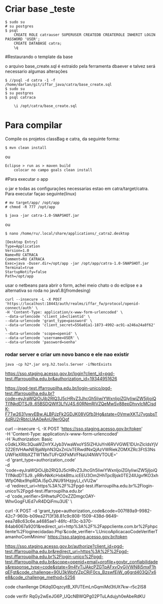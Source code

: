 # Criar base _teste
	$ sudo su
	# su postgres
	$ psql
		CREATE ROLE catrauser SUPERUSER CREATEDB CREATEROLE INHERIT LOGIN PASSWORD 'USER';
		CREATE DATABASE catra;
		\q

#Restaurando o template da base

o arquivo base_create.sql é extraido pela ferramenta dbaever e talvez será necessario algumas alterações

	$ //psql -d catra -1 -f /home/darlan/git/iffar_java/catra/base_create.sql
	$ sudo su
	$ su postgres
	$ psql catraca
	
		\i /opt/catra/base_create.sql
	
	


# 	Para compilar

Compile os projetos classBag e catra, da seguinte forma:

	$ mvn clean install

ou

	Eclipse > run as > maven build
		colocar no campo goals clean install
	

#Para executar o app

o jar e todas as configurações necessarias estao em catra/target/catra. Para executar façao seguinte(linux)

	# mv target/app/ /opt/app
	# chmod -R 777 /opt/app

	$ java -jar catra-1.0-SNAPSHOT.jar 
	
ou

	$ nano /home/ru/.local/share/applications/_catra2.desktop 
	
	[Desktop Entry]
	Type=Application
	Version=1.0
	Name=RU CATRACA
	Comment=RU CATRACA
	Exec=java -Duser.dir=/opt/app -jar /opt/app/catra-1.0-SNAPSHOT.jar
	Terminal=true
	StartupNotify=false
	Path=/opt/app
		
		
usar o netbeans para abrir o form, achei meio chato o do eclipse e a alternativa so roda no java1.8(jfromdesing)

    curl --insecure -L -X POST 'https://localhost:18443/auth/realms/iffar_fw/protocol/openid-connect/auth' \
	-H 'Content-Type: application/x-www-form-urlencoded' \
	--data-urlencode 'client_id=clientid' \
	--data-urlencode 'grant_type=password' \
	--data-urlencode 'client_secret=556a01a1-1873-4992-ac91-a246a24a8f62' \
	--data-urlencode 'scope=openid' \
	--data-urlencode 'username=USER' \
	--data-urlencode 'password=senha'

### rodar server e criar um novo banco e ele nao existir

	java -cp h2*.jar org.h2.tools.Server -ifNotExists


https://sso.staging.acesso.gov.br/login?client_id=pgd-test.iffarroupilha.edu.br&authorization_id=19344951626

https://pgd-test.iffarroupilha.edu.br/login-unico/pgd-test.iffarroupilha.edu.br?code=eyJraWQiOiJjb2RlQ3J5cHRvZ3JhcGh5IiwiYWxnIjoiZGlyIiwiZW5jIjoiQTI1NkdDTSJ9..65BSDQWlf3LfVJ4S.60RNmRIVZQeMwSv88epDhvylcMCisdK-F7Tw2631ywvEBw.ALBPJzFk2GDJK08VGfb3Hg&state=0VmwXKTJ7vgsbsT4dRU2rRbtcUAA0eAnU9er0Qgf

	
curl --insecure -L -X POST 'https://sso.staging.acesso.gov.br/token' \
-H 'Content-Type: application/x-www-form-urlencoded' \
-H 'Authorization: Basic cGdkLXRlc3QuaWZmYXJyb3VwaWxoYS5lZHUuYnI6RVVGWE1DUnZlcldsYjV3Z2EtVHAwNE9jaWphN3QxZnUxTERwdlNxQjAzVWRiekZOMXZRc3FtS3NsUWFleXRIbXZTWTMxTUFrQXFkMVFNaUl4NWVTOUE=' \
-d 'grant_type=authorization_code' \
-d 'code=eyJraWQiOiJjb2RlQ3J5cHRvZ3JhcGh5IiwiYWxnIjoiZGlyIiwiZW5jIjoiQTI1NkdDTSJ9..yRRvNkKcHxbkBttu.icEEU3Om2HhTpcBjsk0TE24IUgvfKO3xhWfpONbx9hpRDA.l5pOJNU91iHzpyLI_cVU2w' \
-d 'redirect_uri=https%3A%2F%2Fpgd-test.iffarroupilha.edu.br%2Flogin-unico%2Fpgd-test.iffarroupilha.edu.br' \
-d 'code_verifier=SHhwtuPCOxZZDmgcOAY-WhvGogFUEd7vR4DQiFmu3UE' \

curl -X POST -d 'grant_type=authorization_code&code=007f89a9-9982-42c7-960b-b09ea2713f38.81c9c808-1509-438d-9649-eea7d8c63c6e.a4685ae1-46fc-413c-b370-84ab6067a9201&redirect_uri=http%3A%2F%2Fappcliente.com.br%2Fphpcliente%2Floginecidadao.Php'&code_verifier='LUnicoAplicacaoCodeVerifierTamanhoComMinimo' https://sso.staging.acesso.gov.br/token



https://sso.staging.acesso.gov.br/authorize?client_id=pgd-test.iffarroupilha.edu.br&redirect_uri=https%3A%2F%2Fpgd-test.iffarroupilha.edu.br%2Flogin-unico%2Fpgd-test.iffarroupilha.edu.br&scope=openid+email+profile+govbr_confiabilidades&response_type=code&state=9n4fvTiJAkcPZGTpAFxvOyGjVWN8j5mxF1hqEFgt&code_challenge=90U3kWptVZpCRjF0cs_BzswfEjW_g6grd403Qi7x6e8&code_challenge_method=S256



code chanllenge
DKdq0DqzcytB_XPJTEmLnGqmiMd3tUlt7kw-r5c2lS8

code verifir
RqGy2wEeJG6P_UQcNBWQPg02PTuLAdujyh0eAbeRdKU